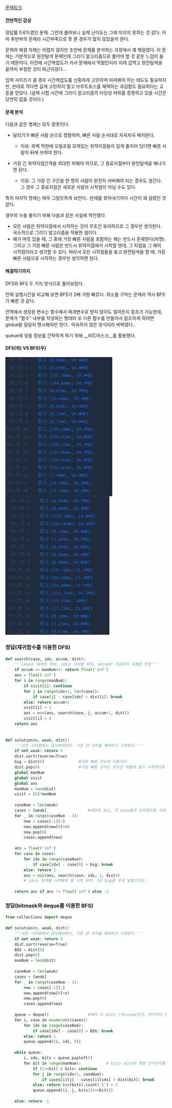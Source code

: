 [문제링크](https://programmers.co.kr/learn/courses/30/lessons/60062)

#### 전반적인 감상

정답률 0.6%였던 문제. 그런데 풀어보니 실제 난이도는 그에 미치지 못하는 것 같다. 아마 후반부의 문제라 시간부족으로 못 푼 경우가 많지 않았을까 한다.

문제의 해결 자체는 어렵지 않지만 초반에 문제를 분석하는 과정에서 꽤 헷갈렸다. 이 문제는 기본적으로 완전탐색 문제인데 그리디 알고리즘으로 풀어야 할 것 같은 느낌이 들기 때문이다. 이전에 시간복잡도가 커서 문제에서 막혔던지라 지레 겁먹고 완전탐색을 끝까지 부정한 것이 화근이었다...

입력 사이즈가 클 경우 시간복잡도를 신중하게 고민하며 따져봐야 하는 태도도 필요하지만, 반대로 작다면 길게 고민하지 말고 브루트포스를 채택하는 과감함도 필요하다는 교훈을 얻었다. (실제 시험 시간에 그리디 알고리즘의 타당성 따위를 증명하고 있을 시간은 당연히 없을 것이다.)



#### 문제 분석

다음과 같은 명제는 모두 잘못이다.

- 달리기가 빠른 사람 순으로 정렬하여, 빠른 사람 순서대로 차곡차곡 배치한다. 

  - 이유: 외벽 막판에 오밀조밀 모여있는 취약지점들이 길게 줄지어 있다면 빠른 사람이 뒤에 쓰여야 한다.

- 가장 긴 취약지점간격을 최대한 피해야 하므로, 그 종료지점부터 완전탐색을 해나가면 된다. 

  - 이유: 그 가장 긴 구간을 한 명의 사람이 완전히 커버해야 되는 경우도 생긴다. 그 경우 그 종료지점은 새로운 사람의 시작점이 아닐 수도 있다.

  

특히 마지막 명제는 매우 그럴듯하게 보인다.. 반례를 찾아내기까지 시간이 꽤 걸렸던 것 같다. 

경우의 수를 줄이기 위해 다음과 같은 사실에 착안했다.

- 모든 사람은 취약지점에서 시작하는 것이 무조건 유리하므로 그 경우만 생각한다. 국소적으로 그리디 알고리즘을 적용한 셈이다.
- 해가 여럿 있을 때, 그 중에 가장 빠른 사람을 포함하는 해는 반드시 존재한다(자명). 그리고 그 가장 빠른 사람은 반드시 취약지점에서 시작할 텐데, 그 지점을 그 해의 시작점이라고 생각할 수 있다. 따라서 모든 시작점들을 놓고 완전탐색을 할 때, 가장 빠른 사람으로 시작하는 경우만 생각하면 된다.



#### 해결하기까지

DFS와 BFS 두 가지 방식으로 풀어보았다. 

전체 실행시간을 비교해 보면 BFS가 2배 가량 빠르다. 최소를 구하는 문제라 역시 BFS가 빠른 것 같다.

전역에서 생성된 변수는 함수에서 매개변수로 받지 않아도 얼마든지 참조가 가능한데, 문제가 "함수" 내부를 작성하는 형태라 또 다른 함수를 만들어서 참조하게 하려면 global을 일일히 명시해야만 한다.. 익숙하지 않은 방식이라 버벅였다..  

queue에 넣을 정보를 간략하게 하기 위해 __비트마스크__를 활용했다. 



#### DFS(좌) VS BFS(우)

<img src="image/외벽점검_DFS.png" alt="DFS" style="zoom:80%; float: left;" /> <img src="image/외벽점검_BFS.png" style="zoom:80%; positin: left" />



### 정답(재귀함수를 이용한 DFS)

```python
def search(case, idx, accum, dist):       
    '''case는 외벽의 정보, idx는 시작할 위치, accum은 지금까지 사용된 인원'''
    if accum == manNum+1: return float('inf')  
    ans = float('inf')
    for i in range(manNum):
        if visit[i]: continue
        for j in range(idx+1, len(case)):
            if case[j] - case[idx] > dist[i]: break
        else: return accum+1
        visit[i] = 1
        ans = min(ans, search(case, j, accum+1, dist))
        visit[i] = 0
    return ans


def solution(n, weak, dist):
    '''모든 시작점에서 검사해야한다. 가장 큰 녀석을 때려박고 시작한다.'''
    if not weak: return 0
    dist.sort(reverse=True)
    big = dist[0]				#가장 빠른 선수의 이동거리
    dist.pop(0)					#가장 빠른 선수는 무조건 처음에 깔고 시작하므로 제외한다.
    global manNum
    global visit
    global ans
    manNum = len(dist)
    visit = [0]*manNum
    
    caseNum = len(weak)
    cases = [weak]					#내부의 요소, 각 case들은 시작점으로 구분되어 있다.
    for _ in range(caseNum - 1):
        new = cases[-1][:]
        new.append(new[0]+n)
        new.pop(0)
        cases.append(new)
    
    ans = float('inf')
    for case in cases:
        for idx in range(caseNum):
            if case[idx] - case[0] > big: break
        else: return 1
        ans = min(ans, search(case, idx, 1, dist))  
        # idx는 탐색을 시작해야 할 시작 위치, 1은 big을 우겨 넣었으므로..
    
    return ans if ans != float('inf') else -1
```



### 정답(bitmask와 deque를 이용한 BFS)

```python
from collections import deque

def solution(n, weak, dist):
    '''모든 시작점에서 검사해야한다. 가장 큰 녀석을 때려박고 시작한다.'''
    if not weak: return 0
    dist.sort(reverse=True)
    BIG = dist[0]
    dist.pop(0)
    manNum = len(dist)
    
    caseNum = len(weak)
    cases = [weak]
    for _ in range(caseNum - 1):
        new = cases[-1][:]
        new.append(new[0]+n)
        new.pop(0)
        cases.append(new)
        
    queue = deque()           		#덱의 각 요소는 (어느case인가, 어디부터 진행할 것인가, 쓴 선수의 bit)
    for i, case in enumerate(cases):
        for idx in range(caseNum):
            if case[idx] - case[0] > BIG: break
        else: return 1
        queue.append((i, idx, 0))
        
    while queue:
        i, idx, bits = queue.popleft()
        for bit in range(manNum):			# bit는 dist의 몇번 선수인지를 나타냄
            if (1<<bit) & bits: continue
            for j in range(idx+1, caseNum):
                if cases[i][j] - cases[i][idx] > dist[bit]: break
            else: return bin(bits).count('1') + 2
            queue.append((i, j, bits|(1<<bit)))
                
    else: return -1
 
```

